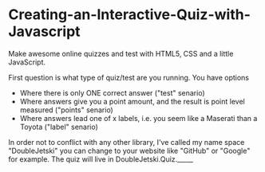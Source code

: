 Creating-an-Interactive-Quiz-with-Javascript
============================================

Make awesome online quizzes and test with HTML5, CSS and a little JavaScript.

First question is what type of quiz/test are you running. You have options

- Where there is only ONE correct answer ("test" senario)
- Where answers give you a point amount, and the result is point level measured ("points" senario)
- Where answers lead one of x labels, i.e. you seem like a Maserati than a Toyota ("label" senario)


In order not to conflict with any other library, I've called my name space "DoubleJetski" you can change to your website like "GitHub" or "Google" for example. The quiz will live in DoubleJetski.Quiz._____






